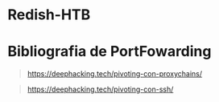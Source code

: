# Redish-HTB





















# Bibliografia de PortFowarding

> https://deephacking.tech/pivoting-con-proxychains/

> https://deephacking.tech/pivoting-con-ssh/

































